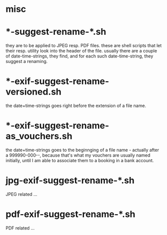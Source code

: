 misc
====

\*-suggest-rename-*.sh
=====================
they are to be applied to JPEG resp. PDF files.
these are shell scripts that let their resp. utility look into the header of the file.
usually there are a couple of date-time-strings, they find,
and for each such date-time-string, they suggest a renaming.

\*-exif-suggest-rename-versioned.sh
============================
the date+time-strings goes right before the extension of a file name.

\*-exif-suggest-rename-as_vouchers.sh
============================
the date+time-strings goes to the beginnging of a file name - actually after a 999990-000--,
because that's what my vouchers are usually named initially,
until I am able to associate them to a booking in a bank account.

jpg-exif-suggest-rename-*.sh
============================
JPEG related …

pdf-exif-suggest-rename-*.sh
============================
PDF related …
